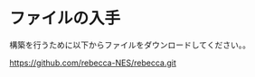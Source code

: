 
ファイルの入手
===

構築を行うために以下からファイルをダウンロードしてください。。

<div>
<a href="https://github.com/rebecca-NES/rebecca.git">
https://github.com/rebecca-NES/rebecca.git
</a>
</div>

